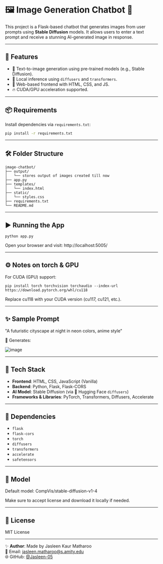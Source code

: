 # 🖼️ Image Generation Chatbot 🎨

This project is a Flask-based chatbot that generates images from user prompts using **Stable Diffusion** models. It allows users to enter a text prompt and receive a stunning AI-generated image in response.

---

## 🚀 Features

- 🌈 Text-to-image generation using pre-trained models (e.g., Stable Diffusion).
- 🧠 Local inference using `diffusers` and `transformers`.
- 🎯 Web-based frontend with HTML, CSS, and JS.
- 🔥 CUDA/GPU acceleration supported.

---

## 📦 Requirements

Install dependencies via `requirements.txt`:

```bash
pip install -r requirements.txt
```

---

## 🛠️ Folder Structure

```
image-chatbot/
├── output/
│   └── stores output of images created till now
├── app.py
├── templates/
│   └── index.html
├── static/
│   └── styles.css
├── requirements.txt
└── README.md
```

---

## ▶️ Running the App
```
python app.py
```
Open your browser and visit:
http://localhost:5005/

---

## ⚙️ Notes on torch & GPU
For CUDA (GPU) support:
```
pip install torch torchvision torchaudio --index-url https://download.pytorch.org/whl/cu118
```
Replace cu118 with your CUDA version (cu117, cu121, etc.).

---

## ✨ Sample Prompt
"A futuristic cityscape at night in neon colors, anime style"

🔽 Generates:

![image](https://github.com/user-attachments/assets/3b3b7381-b314-42ef-bd46-209c17bc8674)


---

## 🚀 Tech Stack

- **Frontend**: HTML, CSS, JavaScript (Vanilla)
- **Backend**: Python, Flask, Flask-CORS
- **AI Model**: Stable Diffusion (via 🤗 Hugging Face `diffusers`)
- **Frameworks & Libraries**: PyTorch, Transformers, Diffusers, Accelerate

---

## 📌 Dependencies
- `flask`
- `flask-cors`
- `torch`
- `diffusers`
- `transformers`
- `accelerate`
- `safetensors`


---

## 🧠 Model
Default model: CompVis/stable-diffusion-v1-4

Make sure to accept license and download it locally if needed.

---

## 📝 License
MIT License

---

✨ **Author**: Made by Jasleen Kaur Matharoo  
📧 Email: [jasleen.matharoo@s.amity.edu](mailto:jasleen.matharoo@s.amity.edu)  
🌐 GitHub: [@Jasleen-05](https://github.com/Jasleen-05)
